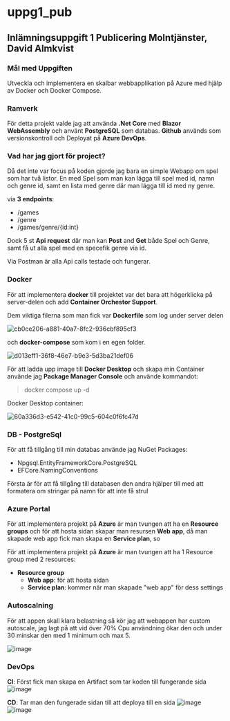 # uppg1_pub
## Inlämningsuppgift 1 Publicering Molntjänster, David Almkvist

### Mål med Uppgiften
Utveckla och implementera en skalbar webbapplikation på Azure med
hjälp av Docker och Docker Compose. 

### Ramverk
För detta projekt valde jag att använda **.Net Core** med **Blazor WebAssembly** och använt **PostgreSQL** som databas.
**Github** används som versionskontroll och Deployat på **Azure DevOps**.

### Vad har jag gjort för project?

Då det inte var focus på koden gjorde jag bara en simple Webapp om spel som har två listor. En med Spel som man kan lägga till spel med id, namn och genre id, 
samt en lista med genre där man lägga till id med ny genre. 

via **3 endpoints**:
- /games
- /genre
- /games/genre/{id:int}

Dock 5 st **Api request** där man kan **Post** and **Get** både Spel och Genre, samt få ut alla spel med en specefik genre via id.

Via Postman är alla Api calls testade och fungerar. 

### Docker
För att implementera **docker** till projektet var det bara att högerklicka på server-delen och add **Container Orchestor Support**.

Dem viktiga filerna som man fick var **Dockerfile** som log under server delen 

![cb0ce206-a881-40a7-8fc2-936cbf895cf3](https://github.com/Zayon84/uppg1_pub/assets/12381993/aefd38df-d6dc-46a4-af4c-4cc45b05ffd0)

och **docker-compose** som kom i en egen folder.

![d013eff1-36f8-46e7-b9e3-5d3ba21def06](https://github.com/Zayon84/uppg1_pub/assets/12381993/f245303b-7c80-4e62-b9d1-5b2f8e633464)

För att ladda upp image till **Docker Desktop** och skapa min Container använde jag **Package Manager Console** och använde kommandot:

>docker compose up -d

Docker Desktop container:

![60a336d3-e542-41c0-99c5-604c0f6fc47d](https://github.com/Zayon84/uppg1_pub/assets/12381993/44fc774c-5a9e-4e74-8c50-2c8f78d56743)


### DB - PostgreSql
För att få tillgång till min databas använde jag NuGet Packages:
- Npgsql.EntityFrameworkCore.PostgreSQL
- EFCore.NamingConventions

Första är för att få tillgång till databasen den andra hjälper till med att formatera om stringar på namn för att inte få strul

### Azure Portal
För att implementera projekt på **Azure** är man tvungen att ha en **Resource groups** och för att hosta sidan skapar man resursen **Web app**, då man skapade web app fick man skapa en **Service plan**, so  

För att implementera projekt på **Azure** är man tvungen att ha 1 Resource group med 2 resources:
- **Resource group** 
  - **Web app**: för att hosta sidan
  - **Service plan**: kommer när man skapade "web app" för dess settings

### Autoscalning
För att appen skall klara belastning så kör jag att webappen har custom autoscale, jag lagt på att vid över 70% Cpu användning ökar den och under 30 minskar den med 1 minimum och max 5.  

![image](https://github.com/Zayon84/uppg1_pub/assets/12381993/d62bdcdf-664b-4694-9ef4-c30e0023f415)

### DevOps
**CI**: Först fick man skapa en Artifact som tar koden till fungerande sida 
![image](https://github.com/Zayon84/uppg1_pub/assets/12381993/16b1c86d-4efc-4018-8478-6398027afcc6)

**CD**: Tar man den fungerade sidan till att deploya till en sida
![image](https://github.com/Zayon84/uppg1_pub/assets/12381993/7812e797-f7d6-47db-962e-d2cc1ec9fb5d)
![image](https://github.com/Zayon84/uppg1_pub/assets/12381993/4d49f0b0-760c-4ce3-88d2-87d4944c90e3)





